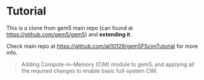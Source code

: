 # Tutorial
This is a clone from gem5 main repo (can found at <https://github.com/gem5/gem5>) and **extending it**.

Check main repo at <https://github.com/ali10129/gem5FScimTutorial> for more info.

> Adding Compute-in-Memory (CiM) module to gem5, and applying all the required changes to enable basic full-system CiM.
